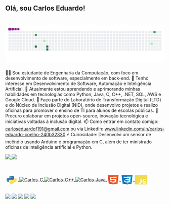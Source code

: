 ## Olá, sou Carlos Eduardo!
# ![snake gif](https://github.com/CarlosssEduardo/CarlosssEduardo/blob/output/github-contribution-grid-snake.gif)
👨‍💻 Sou estudante de Engenharia da Computação, com foco em desenvolvimento de software, especialmente em back-end.
👀 Tenho interesse em Desenvolvimento de Software, Automação e Inteligência Artificial.
🌱 Atualmente estou aprendendo e aprimorando minhas habilidades em tecnologias como Python, Java, C, C++, .NET, SQL, AWS e Google Cloud.
💼 Faço parte do Laboratório de Transformação Digital (LTD) e do Núcleo de Inclusão Digital (NID), onde desenvolvo projetos e realizo oficinas para promover o ensino de TI para alunos de escolas públicas.
💞️ Procuro colaborar em projetos open-source, inovação tecnológica e iniciativas voltadas à inclusão digital.
📫 Como entrar em contato comigo: carloseduardof191@gmail.com ou via LinkedIn: www.linkedin.com/in/carlos-eduardo-coelho-240b32330
⚡ Curiosidade: Desenvolvi um sensor de incêndio usando Arduino e programação em C, além de ter ministrado oficinas de inteligência artificial e Python.
<div>
  <a href="https://github.com/CarlosssEduardo">
  <img height="180em" src="https://github-readme-stats.vercel.app/api?username=CarlosssEduardo&theme=ocean_dark&show_icons=true"</>
  <img height="180em" src="https://github-readme-stats.vercel.app/api/top-langs?username=CarlosssEduardo&layout=compact&langs_cout=16&theme=ocean_dark"</>
</div>

##

<div style="display: inline_block"><br>
  <img align="center" alt="Carlos-Python" height="30" width="40" src="https://raw.githubusercontent.com/devicons/devicon/master/icons/python/python-original.svg">
  <img align="center" alt="Carlos-C" height="30" width="40" src="https://cdn.jsdelivr.net/gh/devicons/devicon@latest/icons/c/c-original.svg">
  <img align="center" alt="Carlos-C++" height="30" width="40" src="https://cdn.jsdelivr.net/gh/devicons/devicon@latest/icons/cplusplus/cplusplus-original.svg">
  <img align="center" alt="Carlos-Java" height="30" width="40" src="https://cdn.jsdelivr.net/gh/devicons/devicon@latest/icons/java/java-original-wordmark.svg">
  <img align="center" alt="Carlos-HTML" height="30" width="40" src="https://raw.githubusercontent.com/devicons/devicon/master/icons/html5/html5-original.svg">
  <img align="center" alt="Carlos-CSS" height="30" width="40" src="https://raw.githubusercontent.com/devicons/devicon/master/icons/css3/css3-original.svg">
  <img align="center" alt="Carlos-Js" height="30" width="40" src="https://raw.githubusercontent.com/devicons/devicon/master/icons/javascript/javascript-plain.svg">  
</div>

##

<div> 
  <a href="https://instagram.com/carloosss_eduardo"  target="_blank"><img src="https://img.shields.io/badge/-Instagram-%23E4405F?style=for-the-badge&logo=instagram&logoColor=white" target="_blank"></a>
 	<a href="https://www.twitch.tv/pacoca_amendoi" target="_blank"><img src="https://img.shields.io/badge/Twitch-9146FF?style=for-the-badge&logo=twitch&logoColor=white" target="_blank"></a>
  <a href="https://discord.gg/pacoca1793" target="_blank"><img src="https://img.shields.io/badge/Discord-7289DA?style=for-the-badge&logo=discord&logoColor=white" target="_blank"></a> 
  <a href = "carloseduardof191@gmail.com"><img src="https://img.shields.io/badge/-Gmail-%23333?style=for-the-badge&logo=gmail&logoColor=white" target="_blank"></a>
  <a href="www.linkedin.com/in/carlos-eduardo-coelho-240b32330" target="_blank"><img src="https://img.shields.io/badge/-LinkedIn-%230077B5?style=for-the-badge&logo=linkedin&logoColor=white" target="_blank"></a>   
</div>

